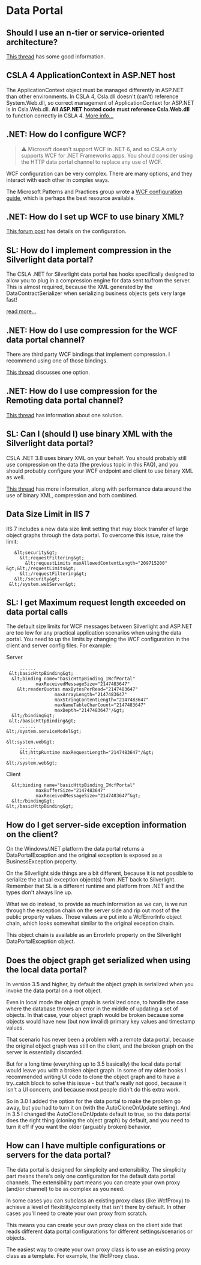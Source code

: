 # Data Portal

## Should I use an n-tier or service-oriented architecture?

[This thread](https://cslanet.com/old-forum/10198.html) has some good information.

## CSLA 4 ApplicationContext in ASP.NET host

The ApplicationContext object must be managed differently in ASP.NET than other environments. In CSLA 4, Csla.dll doesn't (can't) reference System.Web.dll, so correct management of ApplicationContext for ASP.NET is in Csla.Web.dll. **All ASP.NET hosted code must reference Csla.Web.dll** to function correctly in CSLA 4. [More info...](https://cslanet.com/old-forum/9583.html)

## .NET: How do I configure WCF?

> ⚠️ Microsoft doesn't support WCF in .NET 6, and so CSLA only supports WCF for .NET Frameworks apps. You should consider using the HTTP data portal channel to replace any use of WCF.

WCF configuration can be very complex. There are many options, and they interact with each other in complex ways.

The Microsoft Patterns and Practices group wrote a [WCF configuration guide](http://wcfsecurity.codeplex.com), which is perhaps the best resource available.

## .NET: How do I set up WCF to use binary XML?

[This forum post](https://cslanet.com/old-forum/7494.html) has details on the configuration.

## SL: How do I implement compression in the Silverlight data portal?

The CSLA .NET for Silverlight data portal has hooks specifically designed to allow you to plug in a compression engine for data sent to/from the server. This is almost required, because the XML generated by the DataContractSerializer when serializing business objects gets very large fast!

[read more...](Silverlight.md)

## .NET: How do I use compression for the WCF data portal channel?

There are third party WCF bindings that implement compression. I recommend using one of those bindings.

[This thread](https://cslanet.com/old-forum/10805.html) discusses one option.

## .NET: How do I use compression for the Remoting data portal channel?

[This thread](https://cslanet.com/old-forum/8067.html) has information about one solution.

## SL: Can I (should I) use binary XML with the Silverlight data portal?

CSLA .NET 3.8 uses binary XML on your behalf. You should probably still use compression on the data (the previous topic in this FAQ), and you should probably configure your WCF endpoint and client to use binary XML as well.

[This thread](https://cslanet.com/old-forum/7258.html) has more information, along with performance data around the use of binary XML, compression and both combined.


## Data Size Limit in IIS 7

IIS 7 includes a new data size limit setting that may block transfer of large object graphs through the data portal. To overcome this issue, raise the limit:

```&lt;system.webServer&gt;
   &lt;security&gt;
     &lt;requestFiltering&gt;
       &lt;requestLimits maxAllowedContentLength="209715200" &gt;&lt;/requestLimits&gt;
     &lt;/requestFiltering&gt;
   &lt;/security&gt;
 &lt;/system.webServer&gt;
```

## SL: I get Maximum request length exceeded on data portal calls

The default size limits for WCF messages between Silverlight and ASP.NET are too low for any practical application scenarios when using the data portal. You need to up the limits by changing the WCF configuration in the client and server config files. For example:

Server

```&lt;system.serviceModel&gt;
     ......     
 &lt;basicHttpBinding&gt;
  &lt;binding name="basicHttpBinding_IWcfPortal"
           maxReceivedMessageSize="2147483647"
    &lt;readerQuotas maxBytesPerRead="2147483647"
                  maxArrayLength="2147483647"
                  maxStringContentLength="2147483647"
                  maxNameTableCharCount="2147483647"
                  maxDepth="2147483647"/&gt;
  &lt;/binding&gt;
 &lt;/basicHttpBinding&gt;
     ......     
&lt;/system.serviceModel&gt;

&lt;system.web&gt;
     ......     
     &lt;httpRuntime maxRequestLength="2147483647"/&gt;
     ......
&lt;/system.web&gt;
```

Client

```&lt;basicHttpBinding&gt;
  &lt;binding name="basicHttpBinding_IWcfPortal" 
           maxBufferSize="2147483647"
           maxReceivedMessageSize="2147483647”&gt;
  &lt;/binding&gt;
&lt;/basicHttpBinding&gt;
```

## How do I get server-side exception information on the client?

On the Windows/.NET platform the data portal returns a DataPortalException and the original exception is exposed as a BusinessException property.

On the Silverlight side things are a bit different, because it is not possible to serialize the actual exception object(s) from .NET back to Silverlight. Remember that SL is a different runtime and platform from .NET and the types don't always line up.

What we do instead, to provide as much information as we can, is we run through the exception chain on the server side and rip out most of the public property values. Those values are put into a WcfErrorInfo object chain, which looks somewhat similar to the original exception chain.

This object chain is available as an ErrorInfo property on the Silverlight DataPortalException object.

## Does the object graph get serialized when using the local data portal?

In version 3.5 and higher, by default the object graph is serialized when you invoke the data portal on a root object. 

Even in local mode the object graph is serialized once, to handle the case where the database throws an error in the middle of updating a set of objects. In that case, your object graph would be broken because some objects would have new (but now invalid) primary key values and timestamp values.

That scenario has never been a problem with a remote data portal, because the original object graph was still on the client, and the broken graph on the server is essentially discarded.

But for a long time (everything up to 3.5 basically) the local data portal would leave you with a broken object graph. In some of my older books I recommended writing UI code to clone the object graph and to have a try..catch block to solve this issue - but that's really not good, because it isn't a UI concern, and because most people didn't do this extra work.

So in 3.0 I added the option for the data portal to make the problem go away, but you had to turn it on (with the AutoCloneOnUpdate setting). And in 3.5 I changed the AutoCloneOnUpdate default to true, so the data portal does the right thing (cloning the object graph) by default, and you need to turn it off if you want the older (arguably broken) behavior.

## How can I have multiple configurations or servers for the data portal?

The data portal is designed for simplicity and extensibility. The simplicity part means there's only one configuration for the default data portal channels. The extensibility part means you can create your own proxy (and/or channel) to be as complex as you need.

In some cases you can subclass an existing proxy class (like WcfProxy) to achieve a level of flexiblity/complexity that isn't there by default. In other cases you'll need to create your own proxy from scratch.

This means you can create your own proxy class on the client side that reads different data portal configurations for different settings/scenarios or objects.

The easiest way to create your own proxy class is to use an existing proxy class as a template. For example, the WcfProxy class.
